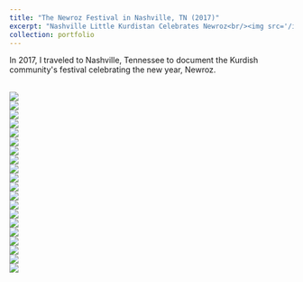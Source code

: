 ```yaml
---
title: "The Newroz Festival in Nashville, TN (2017)"
excerpt: "Nashville Little Kurdistan Celebrates Newroz<br/><img src='/images/Newroz37.jpg'>"
collection: portfolio
---
```


In 2017, I traveled to Nashville, Tennessee to document the Kurdish community's festival celebrating the new year, Newroz. 

<br/><img src='/images/Newroz.jpg'>
<br/><img src='/images/Newroz2.jpg'>
<br/><img src='/images/Newroz3.jpg'>
<br/><img src='/images/Newroz5.jpg'>
<br/><img src='/images/Newroz6.jpg'>
<br/><img src='/images/Newroz7.jpg'>
<br/><img src='/images/Newroz11.jpg'>
<br/><img src='/images/Newroz12.jpg'>
<br/><img src='/images/Newroz13.jpg'>
<br/><img src='/images/Newroz14.jpg'>
<br/><img src='/images/Newroz17.jpg'>
<br/><img src='/images/Newroz18.jpg'>
<br/><img src='/images/Newroz21.jpg'>
<br/><img src='/images/Newroz22.jpg'>
<br/><img src='/images/Newroz27.jpg'>
<br/><img src='/images/Newroz28.jpg'>
<br/><img src='/images/Newroz30.jpg'>
<br/><img src='/images/Newroz31.jpg'>
<br/><img src='/images/Newroz34.jpg'>
<br/><img src='/images/Newroz37.jpg'>

























